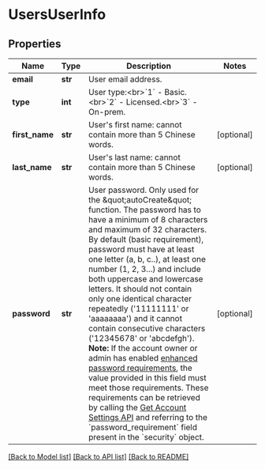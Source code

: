 # UsersUserInfo

## Properties
Name | Type | Description | Notes
------------ | ------------- | ------------- | -------------
**email** | **str** | User email address. | 
**type** | **int** | User type:&lt;br&gt;&#x60;1&#x60; - Basic.&lt;br&gt;&#x60;2&#x60; - Licensed.&lt;br&gt;&#x60;3&#x60; - On-prem. | 
**first_name** | **str** | User&#x27;s first name: cannot contain more than 5 Chinese words. | [optional] 
**last_name** | **str** | User&#x27;s last name: cannot contain more than 5 Chinese words. | [optional] 
**password** | **str** | User password. Only used for the \&quot;autoCreate\&quot; function. The password has to have a minimum of 8 characters and maximum of 32 characters. By default (basic requirement), password must have at least one letter (a, b, c..), at least one number (1, 2, 3...) and include both uppercase and lowercase letters. It should not contain only one identical character repeatedly (&#x27;11111111&#x27; or &#x27;aaaaaaaa&#x27;) and it cannot contain consecutive characters (&#x27;12345678&#x27; or &#x27;abcdefgh&#x27;).  **Note:** If the account owner or admin has enabled [enhanced password requirements](https://support.zoom.us/hc/en-us/articles/360034675592-Advanced-security-settings#h_fa9186e4-6818-4f7a-915c-2e25c19f0acd), the value provided in this field must meet those requirements. These requirements can be retrieved by calling the [Get Account Settings API](https://marketplace.zoom.us/docs/api-reference/zoom-api/accounts/accountsettings) and referring to the &#x60;password_requirement&#x60; field present in the &#x60;security&#x60; object. | [optional] 

[[Back to Model list]](../README.md#documentation-for-models) [[Back to API list]](../README.md#documentation-for-api-endpoints) [[Back to README]](../README.md)

